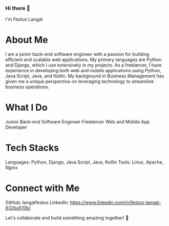 ### Hi there 👋
 I'm Festus Langat 
# About Me
I am a junior back-end software engineer with a passion for building efficient and scalable web applications. My primary languages are Python and Django, which I use extensively in my projects. As a freelancer, I have experience in developing both web and mobile applications using Python, Java Script, Java, and Kotlin. My background in Business Management has given me a unique perspective on leveraging technology to streamline business operations.

# What I Do
Junior Back-end Software Engineer
Freelancer
Web and Mobile App Developer
# Tech Stacks
Languages: Python, Django, Java Script, Java, Kotlin
Tools: Linux, Apache, Nginx

# Connect with Me
GitHub: langatfestus
LinkedIn: https://www.linkedin.com/in/festus-langat-632ba510b/

Let's collaborate and build something amazing together! 🚀

